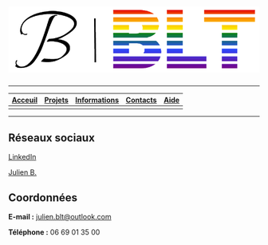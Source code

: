 <script src="https://platform.linkedin.com/badges/js/profile.js" async defer type="text/javascript"></script>

# ![LOGO](./imgs/JB-BLT%20LOGO%20without%20bg.png)

---

| [Acceuil](.) | [Projets](./projets) | [Informations](./information) | [**Contacts**](./contacts) | [Aide](./aide) |
| :---: | :---: | :---: | :---: | :---: |  
| | | | |

---

## Réseaux sociaux
[LinkedIn](www.linkedin.com/in/julien-balderiotti)

<div class="badge-base LI-profile-badge" data-locale="fr_FR" data-size="medium" data-theme="light" data-type="HORIZONTAL" data-vanity="julien-b-724798218" data-version="v1"><a class="badge-base__link LI-simple-link" href="https://fr.linkedin.com/in/julien-b-724798218?trk=profile-badge">Julien B.</a></div>

## Coordonnées

**E-mail :** julien.blt@outlook.com

**Téléphone :** 06 69 01 35 00
